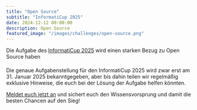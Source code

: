 ```yaml
---
title: "Open Source"
subtitle: "InformatiCup 2025"
date: 2024-12-12 00:00:00
description: Open Source
featured_image: "/images/challenges/open-source.png"
---
```


<p style="margin-bottom:20px;">Die Aufgabe des <a href="https://github.com/informatiCup/informatiCup2025">InformatiCup 2025</a> wird einen starken Bezug zu Open Source haben</p>

Die genaue Aufgabenstellung für den InformatiCup 2025 wird zwar erst am 31. Januar 2025 bekanntgegeben, aber bis dahin teilen wir regelmäßig exklusive Hinweise, die euch bei der Lösung der Aufgabe helfen könnten.

<a href="https://informaticup.gi.de/newsletter">Meldet euch jetzt an</a> und sichert euch den Wissensvorsprung und damit die besten Chancen auf den Sieg!